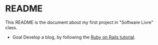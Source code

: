 # README

This README is the document about my first project in "Software Livre" class.

* Goal
Develop a blog, by following the [Ruby on Rails tutorial].








[Ruby on Rails tutorial]: <https://guides.rubyonrails.org/getting_started.html>

